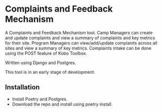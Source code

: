 # Complaints and Feedback Mechanism

A Complaints and Feedback Mechanism tool. Camp Managers can create and update complaints and view a summary of complaints and key metrics for their site. Program Managers can view/add/update complaints across all sites and view a summary of key metrics. Complaints intake can be done using the POST feature of Kobo Toolbox.

Written using Django and Postgres.

This tool is in an early stage of development.
## Installation

- Install Poetry and Postgres.
- Download the repo and install using poetry install.
